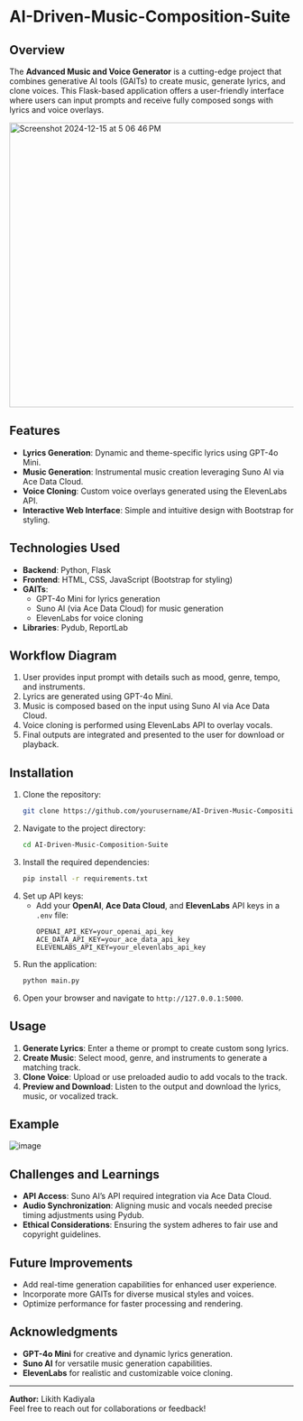 # AI-Driven-Music-Composition-Suite


## Overview
The **Advanced Music and Voice Generator** is a cutting-edge project that combines generative AI tools (GAITs) to create music, generate lyrics, and clone voices. This Flask-based application offers a user-friendly interface where users can input prompts and receive fully composed songs with lyrics and voice overlays.

<img width="505" alt="Screenshot 2024-12-15 at 5 06 46 PM" src="https://github.com/user-attachments/assets/29cda83e-f35a-48f0-8c3d-2e136540a3d3" />


## Features
- **Lyrics Generation**: Dynamic and theme-specific lyrics using GPT-4o Mini.
- **Music Generation**: Instrumental music creation leveraging Suno AI via Ace Data Cloud.
- **Voice Cloning**: Custom voice overlays generated using the ElevenLabs API.
- **Interactive Web Interface**: Simple and intuitive design with Bootstrap for styling.

## Technologies Used
- **Backend**: Python, Flask
- **Frontend**: HTML, CSS, JavaScript (Bootstrap for styling)
- **GAITs**:
  - GPT-4o Mini for lyrics generation
  - Suno AI (via Ace Data Cloud) for music generation
  - ElevenLabs for voice cloning
- **Libraries**: Pydub, ReportLab

## Workflow Diagram
1. User provides input prompt with details such as mood, genre, tempo, and instruments.
2. Lyrics are generated using GPT-4o Mini.
3. Music is composed based on the input using Suno AI via Ace Data Cloud.
4. Voice cloning is performed using ElevenLabs API to overlay vocals.
5. Final outputs are integrated and presented to the user for download or playback.

## Installation
1. Clone the repository:
   ```bash
   git clone https://github.com/yourusername/AI-Driven-Music-Composition-Suite.git
   ```
2. Navigate to the project directory:
   ```bash
   cd AI-Driven-Music-Composition-Suite
   ```
3. Install the required dependencies:
   ```bash
   pip install -r requirements.txt
   ```
4. Set up API keys:
   - Add your **OpenAI**, **Ace Data Cloud**, and **ElevenLabs** API keys in a `.env` file:
     ```
     OPENAI_API_KEY=your_openai_api_key
     ACE_DATA_API_KEY=your_ace_data_api_key
     ELEVENLABS_API_KEY=your_elevenlabs_api_key
     ```
5. Run the application:
   ```bash
   python main.py
   ```
6. Open your browser and navigate to `http://127.0.0.1:5000`.

## Usage
1. **Generate Lyrics**: Enter a theme or prompt to create custom song lyrics.
2. **Create Music**: Select mood, genre, and instruments to generate a matching track.
3. **Clone Voice**: Upload or use preloaded audio to add vocals to the track.
4. **Preview and Download**: Listen to the output and download the lyrics, music, or vocalized track.

## Example
![image](https://github.com/user-attachments/assets/b8cf9879-bb02-47b9-a336-ba72eb9f134e)


## Challenges and Learnings
- **API Access**: Suno AI’s API required integration via Ace Data Cloud.
- **Audio Synchronization**: Aligning music and vocals needed precise timing adjustments using Pydub.
- **Ethical Considerations**: Ensuring the system adheres to fair use and copyright guidelines.

## Future Improvements
- Add real-time generation capabilities for enhanced user experience.
- Incorporate more GAITs for diverse musical styles and voices.
- Optimize performance for faster processing and rendering.


## Acknowledgments
- **GPT-4o Mini** for creative and dynamic lyrics generation.
- **Suno AI** for versatile music generation capabilities.
- **ElevenLabs** for realistic and customizable voice cloning.

---
**Author:** Likith Kadiyala  
Feel free to reach out for collaborations or feedback!

